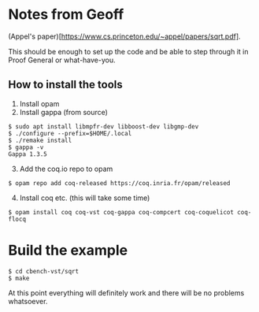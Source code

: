 # Notes from Geoff

(Appel's paper)[https://www.cs.princeton.edu/~appel/papers/sqrt.pdf].

This should be enough to set up the code and be able to step through it in Proof
General or what-have-you.

## How to install the tools

1. Install opam
2. Install gappa (from source)
```
$ sudo apt install libmpfr-dev libboost-dev libgmp-dev
$ ./configure --prefix=$HOME/.local
$ ./remake install
$ gappa -v
Gappa 1.3.5
```
3. Add the coq.io repo to opam
```
$ opam repo add coq-released https://coq.inria.fr/opam/released
```
4. Install coq etc. (this will take some time)
```
$ opam install coq coq-vst coq-gappa coq-compcert coq-coquelicot coq-flocq
```

# Build the example

```
$ cd cbench-vst/sqrt
$ make
```

At this point everything will definitely work and there will be no problems whatsoever.
